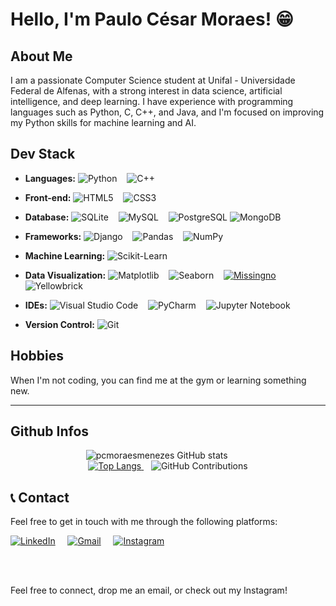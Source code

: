 # Hello, I'm Paulo César Moraes! 😁

## About Me

I am a passionate Computer Science student at Unifal - Universidade Federal de Alfenas, with a strong interest in data science, artificial intelligence, and deep learning. I have experience with programming languages such as Python, C, C++, and Java, and I'm focused on improving my Python skills for machine learning and AI.

## Dev Stack

- **Languages:**
  ![Python](https://img.shields.io/badge/Python-14354C?style=for-the-badge&logo=python&logoColor=white)
  &nbsp;&nbsp;
  ![C++](https://img.shields.io/badge/C++-00599C?style=for-the-badge&logo=c%2B%2B&logoColor=white)
  &nbsp;&nbsp;

- **Front-end:**
  ![HTML5](https://img.shields.io/badge/HTML5-E34F26?style=for-the-badge&logo=html5&logoColor=white)
  &nbsp;&nbsp;
  ![CSS3](https://img.shields.io/badge/CSS3-1572B6?style=for-the-badge&logo=css3&logoColor=white)
  &nbsp;&nbsp;

- **Database:**
  ![SQLite](https://img.shields.io/badge/SQLite-003B57?style=for-the-badge&logo=sqlite&logoColor=white)
  &nbsp;&nbsp;
  ![MySQL](https://img.shields.io/badge/MySQL-4479A1?style=for-the-badge&logo=mysql&logoColor=white)
  &nbsp;&nbsp;
  ![PostgreSQL](https://img.shields.io/badge/PostgreSQL-336791?style=for-the-badge&logo=postgresql&logoColor=white)
  ![MongoDB](https://img.shields.io/badge/MongoDB-%234ea94b.svg?style=for-the-badge&logo=mongodb&logoColor=white)
  &nbsp;&nbsp;

  
- **Frameworks:**
  ![Django](https://img.shields.io/badge/Django-092E20?style=for-the-badge&logo=django&logoColor=white)
  &nbsp;&nbsp;
  ![Pandas](https://img.shields.io/badge/Pandas-150458?style=for-the-badge&logo=pandas&logoColor=white)
  &nbsp;&nbsp;
  ![NumPy](https://img.shields.io/badge/NumPy-013243?style=for-the-badge&logo=numpy&logoColor=white)

- **Machine Learning:**
  ![Scikit-Learn](https://img.shields.io/badge/Scikit--Learn-F7931E?style=for-the-badge&logo=scikit-learn&logoColor=white)


- **Data Visualization:**
  ![Matplotlib](https://img.shields.io/badge/Matplotlib-377EB8?style=for-the-badge&logo=matplotlib&logoColor=white)
  &nbsp;&nbsp;
  ![Seaborn](https://img.shields.io/badge/Seaborn-292734?style=for-the-badge&logo=seaborn&logoColor=white)
  &nbsp;&nbsp;
  [![Missingno](https://img.shields.io/badge/Missingno-000000?style=for-the-badge)](https://github.com/ResidentMario/missingno)
  &nbsp;&nbsp;
  ![Yellowbrick](https://img.shields.io/badge/Yellowbrick-F1B136?style=for-the-badge&logo=yellowbrick&logoColor=white)


  
- **IDEs:**
  ![Visual Studio Code](https://img.shields.io/badge/VS_Code-007ACC?style=for-the-badge&logo=visual-studio-code&logoColor=white)
  &nbsp;&nbsp;
  ![PyCharm](https://img.shields.io/badge/PyCharm-000000?style=for-the-badge&logo=pycharm&logoColor=white)
  &nbsp;&nbsp;
  ![Jupyter Notebook](https://img.shields.io/badge/Jupyter%20Notebook-F37626?style=for-the-badge&logo=jupyter&logoColor=white)

- **Version Control:**
  ![Git](https://img.shields.io/badge/Git-F05032?style=for-the-badge&logo=git&logoColor=white)

## Hobbies

When I'm not coding, you can find me at the gym or learning something new.

---
## Github Infos
<div align="center">
  <div style="display: inline-block; margin-right: 20px;">
    <img src="https://github-readme-stats.vercel.app/api?username=pcmoraesmenezes&show_icons=true&theme=radical" alt="pcmoraesmenezes GitHub stats" />
    &nbsp;&nbsp;&nbsp;
  </div>

  <div style="display: inline-block;">
    <a href="https://github.com/pcmoraesmenezes/github-readme-stats">
      <img src="https://github-readme-stats.vercel.app/api/top-langs/?username=pcmoraesmenezes&layout=compact" alt="Top Langs" />
    </a>
    &nbsp;&nbsp;
    <img src="https://github-readme-streak-stats.herokuapp.com/?user=pcmoraesmenezes&theme=radical" alt="GitHub Contributions" />
  </div>
</div>


## 📞 Contact

Feel free to get in touch with me through the following platforms:

[![LinkedIn](https://img.shields.io/badge/LinkedIn-0077B5?style=for-the-badge&logo=linkedin&logoColor=white)](https://www.linkedin.com/in/paulo-césar-moraes-04181b247/)
&nbsp;&nbsp;&nbsp;
[![Gmail](https://img.shields.io/badge/Gmail-D14836?style=for-the-badge&logo=gmail&logoColor=white)](mailto:paulo.moraes@sou.unifal-mg.edu.br)
&nbsp;&nbsp;&nbsp;
[![Instagram](https://img.shields.io/badge/Instagram-E4405F?style=for-the-badge&logo=instagram&logoColor=white)](https://www.instagram.com/pcmoraesmenezes/)

<br />
<br />

Feel free to connect, drop me an email, or check out my Instagram!
